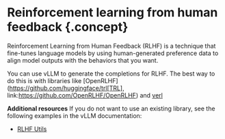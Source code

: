 # Reinforcement learning from human feedback {.concept}

Reinforcement Learning from Human Feedback (RLHF) is a technique that fine-tunes language models by using human-generated preference data to align model outputs with the behaviors that you want.

You can use vLLM to generate the completions for RLHF. The best way to do this is with libraries like [OpenRLHF](https://github.com/huggingface/trl[TRL], link:https://github.com/OpenRLHF/OpenRLHF) and [verl](https://github.com/volcengine/verl)

**Additional resources**
If you do not want to use an existing library, see the following examples in the vLLM documentation:

* [RLHF Utils](https://docs.vllm.ai/en/latest/getting_started/examples/rlhf_utils.html)
